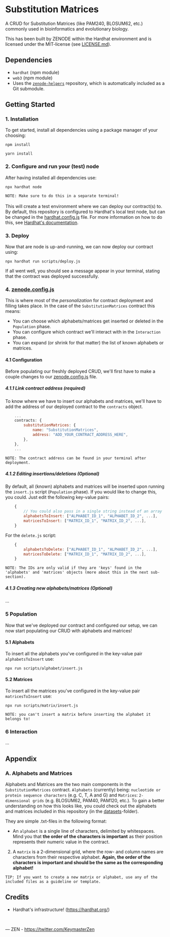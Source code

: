 # Substitution Matrices

A CRUD for Substitution Matrices (like PAM240, BLOSUM62, etc.) commonly used in bioinformatics and evolutionary biology.

This has been built by ZENODE within the Hardhat environment and is licensed under the MIT-license (see [LICENSE.md](./LICENSE.md)).

## Dependencies

- `hardhat` (npm module)
- `web3` (npm module)
- Uses the [`zenode-helpers`](/submodules/zenode-helpers) repository, which is automatically included as a Git submodule.

## Getting Started

### 1. Installation

To get started, install all dependencies using a package manager of your choosing:

```
npm install
```

```
yarn install
```

### 2. Configure and run your (test) node

After having installed all dependencies use:

```script
npx hardhat node
```

`NOTE: Make sure to do this in a separate terminal!`
<br>
<br>
This will create a test environment where we can deploy our contract(s) to. By default, this repository is configured to Hardhat's local test node, but can be changed in the [hardhat.config.js](/hardhat.config.js) file. For more information on how to do this, see [Hardhat's documentation](https://hardhat.org/hardhat-runner/docs/config).

### 3. Deploy

Now that are node is up-and-running, we can now deploy our contract using:

```
npx hardhat run scripts/deploy.js
```

If all went well, you should see a message appear in your terminal, stating that the contract was deployed successfully.

### 4. [zenode.config.js](/zenode.config.js)

This is where most of the <i>personalization</i> for contract deployment and filling takes place. In the case of the `SubstitutionMatrices` contract this means:

- You can choose which alphabets/matrices get inserted or deleted in the `Population` phase.
- You can configure which contract we'll interact with in the `Interaction` phase.
- You can expand (or shrink for that matter) the list of known alphabets or matrices.

#### 4.1 Configuration

Before populating our freshly deployed CRUD, we'll first have to make a couple changes to our [zenode.config.js](/zenode.config.js) file.

##### 4.1.1 Link contract address (required)

To know where we have to insert our alphabets and matrices, we'll have to add the address of our deployed contract to the `contracts` object.

```javascript
	...
	contracts: {
		substitutionMatrices: {
			name: "SubstitutionMatrices",
			address: "ADD_YOUR_CONTRACT_ADDRESS_HERE",
		},
	},
	...
```

`NOTE: The contract address can be found in your terminal after deployment.`
<br>

##### 4.1.2 Editing insertions/deletions (Optional)

By default, all (known) alphabets and matrices will be inserted upon running the `insert.js` script (`Population` phase). If you would like to change this, you could. Just edit the following key-value pairs:

```javascript
	{
		// You could also pass in a single string instead of an array
		alphabetsToInsert: ["ALPHABET_ID_1", "ALPHABET_ID_2", ...],
		matricesToInsert: ["MATRIX_ID_1", "MATRIX_ID_2", ...],
	}
```

For the `delete.js` script:

```javascript
	{
		alphabetsToDelete: ["ALPHABET_ID_1", "ALPHABET_ID_2", ...],
		matricesToDelete: ["MATRIX_ID_1", "MATRIX_ID_2", ...],
	}
```

`NOTE: The IDs are only valid if they are 'keys' found in the 'alphabets' and 'matrices' objects (more about this in the next sub-section).`

##### 4.1.3 Creating new alphabets/matrices (Optional)

...

### 5 Population

Now that we've deployed our contract and configured our setup, we can now start populating our CRUD with alphabets and matrices!

#### 5.1 Alphabets

To insert all the alphabets you've configured in the key-value pair `alphabetsToInsert` use:

```
npx run scripts/alphabet/insert.js
```

#### 5.2 Matrices

To insert all the matrices you've configured in the key-value pair `matricesToInsert` use:

```
npx run scripts/matrix/insert.js
```

`NOTE: you can't insert a matrix before inserting the alphabet it belongs to!`

### 6 Interaction

...

## Appendix

### A. Alphabets and Matrices

Alphabets and Matrices are the two main components in the `SubstitutionMatrices` contract. `Alphabets` (currently) being: `nucleotide or protein sequence characters` (e.g. C, T, A and G) and `Matrices`: `2-dimensional grids` (e.g. BLOSUM62, PAM40, PAM120, etc.). To gain a better understanding on how this looks like, you could check out the alphabets and matrices included in this repository (in the [datasets](/datasets)-folder).

They are simple .txt-files in the following format:

- An `alphabet` is a single line of characters, delimited by whitespaces. Mind you that <b>the order of the characters is important</b> as their position represents their numeric value in the contract.

2. A `matrix` is a 2-dimensional grid, where the row- and column names are characters from their respective alphabet. <b>Again, the order of the characters is important and should be the same as the corresponding alphabet!</b>

`TIP: If you want to create a new matrix or alphabet, use any of the included files as a guideline or template.`

## Credits

- Hardhat's infrastructure! (https://hardhat.org/)

</br>

— ZEN - https://twitter.com/KeymasterZen
